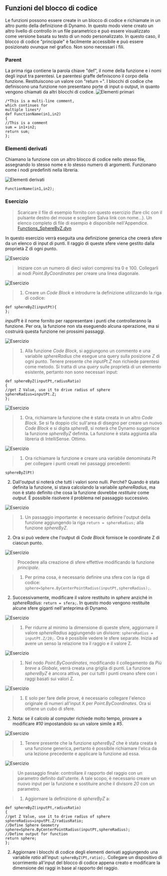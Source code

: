 

## Funzioni del blocco di codice

Le funzioni possono essere create in un blocco di codice e richiamate in un altro punto della definizione di Dynamo. In questo modo viene creato un altro livello di controllo in un file parametrico e può essere visualizzato come versione basata su testo di un nodo personalizzato. In questo caso, il blocco di codice "principale" è facilmente accessibile e può essere posizionato ovunque nel grafico. Non sono necessari i fili.

### Parent

La prima riga contiene la parola chiave "def", il nome della funzione e i nomi degli input tra parentesi. Le parentesi graffe definiscono il corpo della funzione. Restituiscono un valore con "return =". I blocchi di codice che definiscono una funzione non presentano porte di input o output, in quanto vengono chiamati da altri blocchi di codice. ![Elementi primari](images/7-4/21.png)

```
/*This is a multi-line comment,
which continues for
multiple lines*/
def FunctionName(in1,in2)
{
//This is a comment
sum = in1+in2;
return sum;
};
```

### Elementi derivati

Chiamano la funzione con un altro blocco di codice nello stesso file, assegnando lo stesso nome e lo stesso numero di argomenti. Funzionano come i nodi predefiniti nella libreria.

![Elementi derivati](images/7-4/20.png)

```
FunctionName(in1,in2);
```

### Esercizio

> Scaricare il file di esempio fornito con questo esercizio (fare clic con il pulsante destro del mouse e scegliere Salva link con nome...). Un elenco completo di file di esempio è disponibile nell'Appendice. [Functions_SphereByZ.dyn](datasets/7-4/Functions_SphereByZ.dyn)

In questo esercizio verrà eseguita una definizione generica che creerà sfere da un elenco di input di punti. Il raggio di queste sfere viene gestito dalla proprietà Z di ogni punto.

![Esercizio](images/7-4/Exercise/11.jpg)

> Iniziare con un numero di dieci valori compresi tra 0 e 100. Collegarli ai nodi *Point.ByCoordinates* per creare una linea diagonale.

![Esercizio](images/7-4/Exercise/10.jpg)

> 1. Creare un *Code Block* e introdurre la definizione utilizzando la riga di codice:
```
def sphereByZ(inputPt){
};
```

*inputPt* è il nome fornito per rappresentare i punti che controlleranno la funzione. Per ora, la funzione non sta eseguendo alcuna operazione, ma si costruirà questa funzione nei prossimi passaggi.

![Esercizio](images/7-4/Exercise/09.jpg)

> 1. Alla funzione *Code Block*, si aggiungono un commento e una variabile *sphereRadius* che esegue una query sulla posizione *Z* di ogni punto. Tenere presente che *inputPt.Z* non richiede parentesi come metodo. Si tratta di una *query* sulle proprietà di un elemento esistente, pertanto non sono necessari input:
```
def sphereByZ(inputPt,radiusRatio)
{
//get Z Value, use it to drive radius of sphere
sphereRadius=inputPt.Z;
};
```

![Esercizio](images/7-4/Exercise/08.jpg)

> 1. Ora, richiamare la funzione che è stata creata in un altro *Code Block*. Se si fa doppio clic sull'area di disegno per creare un nuovo *Code Block* e si digita *sphereB*, si noterà che Dynamo suggerisce la funzione *sphereByZ* definita. La funzione è stata aggiunta alla libreria di IntelliSense. Ottimo.

![Esercizio](images/7-4/Exercise/07.jpg)

> 1. Ora richiamare la funzione e creare una variabile denominata *Pt* per collegare i punti creati nei passaggi precedenti:
```
sphereByZ(Pt)
```

2. Dall'output si noterà che tutti i valori sono nulli. Perché? Quando è stata definita la funzione, si stava calcolando la variabile *sphereRadius*, ma non è stato definito che cosa la funzione dovrebbe *restituire* come *output*. È possibile risolvere il problema nel passaggio successivo.

![Esercizio](images/7-4/Exercise/06.jpg)

> 1. Un passaggio importante: è necessario definire l'output della funzione aggiungendo la riga ```return = sphereRadius;``` alla funzione *sphereByZ*.
2. Ora si può vedere che l'output di *Code Block* fornisce le coordinate Z di ciascun punto.

![Esercizio](images/7-4/Exercise/05.jpg)

> Procedere alla creazione di sfere effettive modificando la funzione *principale*.

> 1. Per prima cosa, è necessario definire una sfera con la riga di codice: ```sphere=Sphere.ByCenterPointRadius(inputPt,sphereRadius);```.
2. Successivamente, modificare il valore restituito in *sphere* anziché in *sphereRadius*: ```return = sfera;```. In questo modo vengono restituite alcune sfere giganti nell'anteprima di Dynamo.

![Esercizio](images/7-4/Exercise/04.jpg)

> 1. Per ridurre al minimo la dimensione di queste sfere, aggiornare il valore *sphereRadius* aggiungendo un divisore: ```sphereRadius = inputPt.Z/20;```. Ora è possibile vedere le sfere separate. Inizia ad avere un senso la relazione tra il raggio e il valore Z.

![Esercizio](images/7-4/Exercise/03.jpg)

> 1. Nel nodo *Point.ByCoordinates*, modificando il collegamento da *Più breve* a *Globale*, verrà creata una griglia di punti. La funzione *sphereByZ* è ancora attiva, per cui tutti i punti creano sfere con i raggi basati sui valori Z.

![Esercizio](images/7-4/Exercise/02.jpg)

> 1. E solo per fare delle prove, è necessario collegare l'elenco originale di numeri all'input X per *Point.ByCoordinates*. Ora si ottiene un cubo di sfere.
2. Nota: se il calcolo al computer richiede molto tempo, provare a modificare *#10* impostandolo su un valore simile a *#5*.

![Esercizio](images/7-4/Exercise/01.jpg)

> 1. Tenere presente che la funzione *sphereByZ* che è stata creata è una funzione generica, pertanto è possibile richiamare l'elica da una lezione precedente e applicare la funzione ad essa.

![Esercizio](images/7-4/Exercise/20.jpg)

> Un passaggio finale: controllare il rapporto del raggio con un parametro definito dall'utente. A tale scopo, è necessario creare un nuovo input per la funzione e sostituire anche il divisore *20* con un parametro.

> 1. Aggiornare la definizione di *sphereByZ* a:
```
def sphereByZ(inputPt,radiusRatio)
{
//get Z Value, use it to drive radius of sphere
sphereRadius=inputPt.Z/radiusRatio;
//Define Sphere Geometry
sphere=Sphere.ByCenterPointRadius(inputPt,sphereRadius);
//Define output for function
return sphere;
};
```

2. Aggiornare i blocchi di codice degli elementi derivati aggiungendo una variabile *ratio* all'input: ```sphereByZ(Pt,ratio);```. Collegare un dispositivo di scorrimento all'input del blocco di codice appena creato e modificare la dimensione dei raggi in base al rapporto del raggio.

